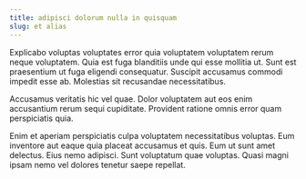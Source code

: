 ```yaml
---
title: adipisci dolorum nulla in quisquam
slug: et alias
---
```


Explicabo voluptas voluptates error quia voluptatem voluptatem rerum neque voluptatem. Quia est fuga blanditiis unde qui esse mollitia ut. Sunt est praesentium ut fuga eligendi consequatur. Suscipit accusamus commodi impedit esse ab. Molestias sit recusandae necessitatibus.

Accusamus veritatis hic vel quae. Dolor voluptatem aut eos enim accusantium rerum sequi cupiditate. Provident ratione omnis error quam perspiciatis quia.

Enim et aperiam perspiciatis culpa voluptatem necessitatibus voluptas. Eum inventore aut eaque quia placeat accusamus et quis. Eum ut sunt amet delectus. Eius nemo adipisci. Sunt voluptatum quae voluptas. Quasi magni ipsam nemo vel dolores tenetur saepe repellat.
